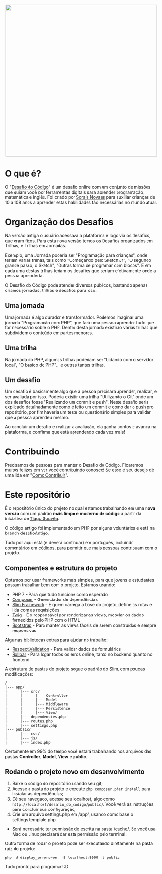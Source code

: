 <p align="center">
  <img width="500" height="500" src="https://desafiodocodigo.com.br/desafio/img/desafiodocodigo-pb.png">
</p>

# O que é?

O "[Desafio do Código](http://desafiodocodigo.com.br)" é um desafio online com um conjunto de missões que guiam você por ferramentas digitais para aprender programação, matemática e inglês. 
Foi criado por [Soraia Novaes](http://professoragoogle.com.br/) para auxiliar crianças de 10 a 108 anos a aprender estas habilidades tão necessárias no mundo atual.

# Organização dos Desafios

Na versão antiga o usuário acessava a plataforma e logo via os desafios, que eram fixos. Para esta nova versão temos os Desafios organizados em Trilhas, e Trilhas em Jornadas. 

Exemplo, uma Jornada poderia ser "Programação para crianças", onde teriam várias trilhas, tais como "Começando pelo Sketch Jr", "O segundo grande passo, o Sketch", "Outras forma de programar com blocos". E em cada uma destas trilhas teriam os desafios que seriam efetivamente onde a pessoa aprenderia.

O Desafio do Código pode atender diversos públicos, bastando apenas criamos jornadas, trilhas e desafios para isso.

## Uma jornada

Uma jornada é algo durador e transformador. Podemos imaginar uma jornada "Programação com PHP", que fará uma pessoa aprender tudo que for necessário sobre o PHP. Dentro desta jornada existirão várias trilhas que subdividem o conteúdo em partes menores.

## Uma trilha

Na jornada do PHP, algumas trilhas poderiam ser "Lidando com o servidor local", "O básico do PHP"... e outras tantas trilhas. 

## Um desafio

Um desafio é basicamente algo que a pessoa precisará aprender, realizar, e ser avaliada por isso. Poderia exisitir uma trilha "Utilizando o Git" onde um dos desafios fosse "Realizando um commit e push". Neste desafio seria explicado detalhadamente como é feito um commit e como dar o push pro repositório, por fim haveria um teste ou questionário simples para validar que a pessoa aprendeu mesmo.

Ao concluir um desafio e realizar a avaliação, ela ganha pontos e avança na plataforma, e confirma que está aprendendo cada vez mais!

# Contribuindo

Precisamos de pessoas para manter o Desafio do Código. Ficaremos muitos felizes em ver você contribuindo conosco! Se esse é seu desejo dê uma lida em "[Como Contribuir](CONTRIBUTING.md)".

# Este repositório

É o repositório único do projeto no qual estamos trabalhando em uma **nova versão** com um padrão **mais limpo e moderno de código** a partir da iniciativa de [Tiago Gouvêa](http://www.tiagogouvea.com.br). 

O código antigo foi implementado em PHP por alguns voluntários e está na branch [desafioAntigo](/https://github.com/TiagoGouvea/desafio_do_codigo/tree/desafioAntigo). 

Tudo por aqui está (e deverá continuar) em português, incluíndo comentários em códigos, para permitir que mais pessoas contribuam com o projeto.

## Componentes e estrutura do projeto

Optamos por usar frameworks mais simples, para que jovens e estudantes possam trabalhar bem com o projeto. Estamos usando: 

* PHP 7 - Para que tudo funcione como esperado
* [Composer](https://getcomposer.org) - Gerenciador de dependências 
* [Slim Framework](https://www.slimframework.com/) - É quem carrega a base do projeto, define as rotas e lida com as requisições
* [Twig](https://twig.symfony.com) - É o responsável por renderizar as views, mesclar os dados fornecidos pelo PHP com o HTML
* [Bootstrap](https://getbootstrap.com/) - Para manter as views fáceis de serem construídas e sempre responsivas

Algumas bibliotecas extras para ajudar no trabalho:
* [Respect\Validation](https://github.com/Respect/Validation) - Para validar dados de formulários
* [Rollbar](https://rollbar.com/) - Para logar todos os erros online, tanto no backend quanto no frontend

A estrutura de pastas do projeto segue o padrão do Slim, com poucas modificações:

```
/
|--- app/
|      |--- src/
|      |      |--- Controller
|      |      |--- Model
|      |      |--- Middleware
|      |      |--- Persistence
|      |      |--- View/
|      |--- dependencies.php
|      |--- routes.php
|      |--- settings.php
|--- public/
|      |--- css/
|      |--- js/
|      |--- index.php
```

Certamente em 99% do tempo você estará trabalhando nos arquivos das pastas **Controller**, **Model**, **View** e **public**. 

## Rodando o projeto novo em desenvolvimento

1. Baixe o código do repositório usando seu git;
1. Acesse a pasta do projeto e execute ``php composer.phar install`` para instalar as dependências;
1. Dê seu navegado, acesse seu localhost, algo como ``http://localhost/desafio_do_codigo/public/``. Você verá as instruções para concluir sua configuração;
1. Crie um arquivo settings.php em /app/, usando como base o settings.template.php

* Será necessário ter permissão de escrita na pasta /cache/. Se você usa Mac ou Linux precisará dar esta permissão pelo terminal.

Outra forma de rodar o projeto pode ser executando diretamente na pasta raiz do projeto:

``` 
php -d display_errors=on  -S localhost:8000 -t public
```

Tudo pronto para programar! :D


